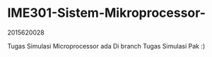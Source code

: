 # IME301-Sistem-Mikroprocessor-
2015620028

Tugas Simulasi Microprocessor ada Di branch Tugas Simulasi Pak :)
